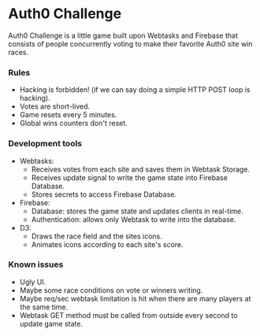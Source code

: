 # Auth0 Challenge

Auth0 Challenge is a little game built upon Webtasks and Firebase that consists of people concurrently voting to make their favorite Auth0 site win races.

### Rules
- Hacking is forbidden! (if we can say doing a simple HTTP POST loop is hacking).
- Votes are short-lived.
- Game resets every 5 minutes.
- Global wins counters don't reset.

### Development tools
- Webtasks: 
  - Receives votes from each site and saves them in Webtask Storage.
  - Receives update signal to write the game state into Firebase Database.
  - Stores secrets to access Firebase Database.
- Firebase:
  - Database: stores the game state and updates clients in real-time.
  - Authentication: allows only Webtask to write into the database.
- D3:
  - Draws the race field and the sites icons.
  - Animates icons according to each site's score.
  
### Known issues
- Ugly UI.
- Maybe some race conditions on vote or winners writing.
- Maybe req/sec webtask limitation is hit when there are many players at the same time.
- Webtask GET method must be called from outside every second to update game state.
